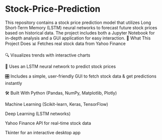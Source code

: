 # Stock-Price-Prediction
This repository contains a stock price prediction model that utilizes Long Short-Term Memory (LSTM) neural networks to forecast future stock prices based on historical data. The project includes both a Jupyter Notebook for in-depth analysis and a GUI application for easy interaction.
🚀 What This Project Does
📊 Fetches real stock data from Yahoo Finance

🔍 Visualizes trends with interactive charts

🤖 Uses an LSTM neural network to predict stock prices

🎛️ Includes a simple, user-friendly GUI to fetch stock data & get predictions instantly

🛠️ Built With
Python (Pandas, NumPy, Matplotlib, Plotly)

Machine Learning (Scikit-learn, Keras, TensorFlow)

Deep Learning (LSTM networks)

Yahoo Finance API for real-time stock data

Tkinter for an interactive desktop app
